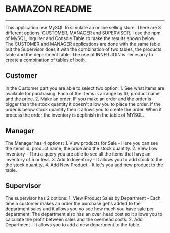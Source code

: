 <h1>BAMAZON README</h1>

--------------------------------------------------------------------------------------------

This application use MySQL to simulate an online selling store. There are 3 different options, CUSTOMER, MANAGER and SUPERVISOR. I use the
npm of MySQL, Inquirer and Console Table to make the results shown below. The CUSTOMER and MANAGER applications are done with the same table
but the Supervisor does it with the combination of two tables, the products table and the department table. The use of INNER JOIN is
necesarry to create a combination of tables of both.

<h2>Customer</h2>
In the Customer part you are able to select two option:
1. See what items are available for purchasing. Each of the items is arrange by ID, product name and the price.
2. Make an order. IF you make an order and the order is bigger than the stock quantity it doesn't allow you to place the order.
If the order is below stock quantity then it allows you to create the order. When it process the order the inventory is deplinish in the
table of MYSQL.

<h2>Manager</h2>
The Manager has 4 options:
1. View products for Sale - Here you can see the items id, product name, the price and the stock quantity.
2. View Low Inventory - Thru a query you are able to see all the items that have an inventory of 5 or less.
3. Add to Inventory - It allows you to add stock to the the stock quantity.
4. Add New Product - It let's you add new product to the table.

<h2>Supervisor</h2>
The supervisor has 2 options:
1. View Product Sales by Department - Each time a customer makes an order the purchase get's added to the department sales and it allows
you yo see how much you have sale per department. The department also has an over_head cost so it allows you to calculate the profit
between sales and the overhead costs.
2. Add Department - It allows you to add a new department to the table. 
